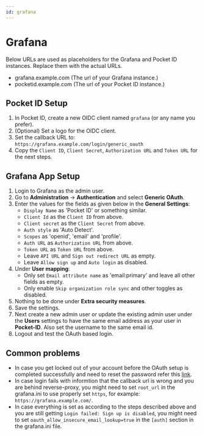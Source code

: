 ```yaml
---
id: grafana
---
```


# Grafana

Below URLs are used as placeholders for the Grafana and Pocket ID instances. Replace them with the actual URLs.

- grafana.example.com (The url of your Grafana instance.)
- pocketid.example.com (The url of your Pocket ID instance.)

## Pocket ID Setup

1. In Pocket ID, create a new OIDC client named `grafana` (or any name you prefer).  
2. (Optional) Set a logo for the OIDC client.  
3. Set the callback URL to: `https://grafana.example.com/login/generic_oauth`  
4. Copy the `Client ID`, `Client Secret`, `Authorization URL` and `Token URL` for the next steps.

## Grafana App Setup

1. Login to Grafana as the admin user.
2. Go to **Administration** -> **Authentication** and select **Generic OAuth**.
3. Enter the values for the fields as given below in the **General Settings**:
   - `Display Name` as 'Pocket ID' or something similar.
   - `Client Id` as the `Client ID` from above.
   - `Client secret` as the `Client Secret` from above.
   - `Auth style` as 'Auto Detect'.
   - `Scopes` as 'openid', 'email' and 'profile'.
   - `Auth URL` as `Authorization URL` from above.
   - `Token URL` as `Token URL` from above.
   - Leave `API URL` and `Sign out redirect URL` as empty.
   - Leave `Allow sign up` and `Auto login` as disabled.
4. Under **User mapping**:
   - Only set `Email attribute name` as 'email:primary' and leave all other fields as empty.
   - Only enable `Skip organization role sync` and other toggles as disabled.
5. Nothing to be done under **Extra security measures**.
6. Save the settings.
7. Next create a new admin user or update the existing admin user under the **Users** settings to have the same email address as your user in **Pocket-ID**. Also set the username to the same email id.
8. Logout and test the OAuth based login.

## Common problems

- In case you get locked out of your account before the OAuth setup is completed successfully and need to reset the password refer this [link](https://grafana.com/docs/grafana/latest/cli/#reset-admin-password).
- In case login fails with informtion that the callback url is wrong and you are behind reverse-proxy, you might need to set `root_url` in the grafana.ini to use properly set `https`, for example: `https://grafana.example.com/`.
- In case everything is set as according to the steps described above and you are still getting `Login failed: Sign up is disabled`, you might need to set `oauth_allow_insecure_email_lookup=true` in the `[auth]` section in the grafana.ini file.
